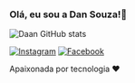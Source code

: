 ### Olá, eu sou a Dan Souza!👋

![Daan GitHub stats](https://github-readme-stats.vercel.app/api?username=danusa&show_icons=true&theme=radical)


[![Instagram](https://img.shields.io/badge/Instagram-E4405F?style=for-the-badge&logo=instagram&logoColor=white)](https://instagram.com/dansouza31)
[![Facebook](https://img.shields.io/badge/Facebook-1877F2?style=for-the-badge&logo=facebook&logoColor=white)](https://facebook.com/daan.souza21@hotmail.com)


Apaixonada por tecnologia ❤️ 
